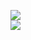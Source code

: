 [![](https://img.shields.io/badge/Made%20With-Github%20Spray-lightgrey.svg?style=for-the-badge&logo=github)](https://github.com/Annihil/github-spray#26145)  
[![](https://i.imgur.com/2DrTn0Z.gif)](https://github.com/Annihil/github-spray)